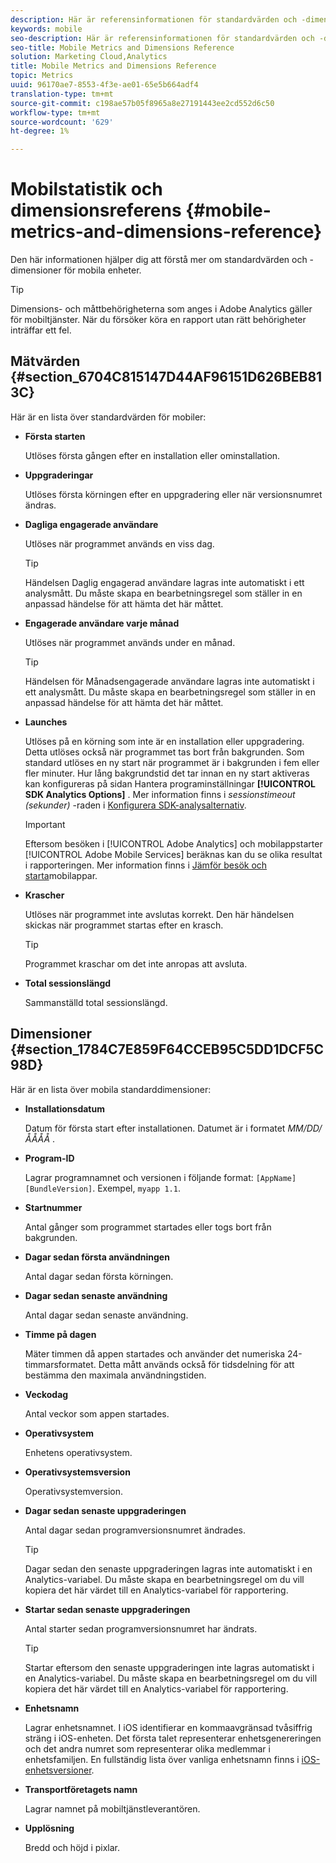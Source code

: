 ```yaml
---
description: Här är referensinformationen för standardvärden och -dimensioner för mobila enheter.
keywords: mobile
seo-description: Här är referensinformationen för standardvärden och -dimensioner för mobila enheter.
seo-title: Mobile Metrics and Dimensions Reference
solution: Marketing Cloud,Analytics
title: Mobile Metrics and Dimensions Reference
topic: Metrics
uuid: 96170ae7-8553-4f3e-ae01-65e5b664adf4
translation-type: tm+mt
source-git-commit: c198ae57b05f8965a8e27191443ee2cd552d6c50
workflow-type: tm+mt
source-wordcount: '629'
ht-degree: 1%

---
```



# Mobilstatistik och dimensionsreferens {#mobile-metrics-and-dimensions-reference}

Den här informationen hjälper dig att förstå mer om standardvärden och -dimensioner för mobila enheter.

>[!TIP]
>
>Dimensions- och måttbehörigheterna som anges i Adobe Analytics gäller för mobiltjänster. När du försöker köra en rapport utan rätt behörigheter inträffar ett fel.

## Mätvärden {#section_6704C815147D44AF96151D626BEB813C}

Här är en lista över standardvärden för mobiler:

* **Första starten**

   Utlöses första gången efter en installation eller ominstallation.

* **Uppgraderingar**

   Utlöses första körningen efter en uppgradering eller när versionsnumret ändras.

* **Dagliga engagerade användare**

   Utlöses när programmet används en viss dag.

   >[!TIP]
   >
   >Händelsen Daglig engagerad användare lagras inte automatiskt i ett analysmått. Du måste skapa en bearbetningsregel som ställer in en anpassad händelse för att hämta det här måttet.

* **Engagerade användare varje månad**

   Utlöses när programmet används under en månad.

   >[!TIP]
   >Händelsen för Månadsengagerade användare lagras inte automatiskt i ett analysmått. Du måste skapa en bearbetningsregel som ställer in en anpassad händelse för att hämta det här måttet.

* **Launches**

   Utlöses på en körning som inte är en installation eller uppgradering. Detta utlöses också när programmet tas bort från bakgrunden. Som standard utlöses en ny start när programmet är i bakgrunden i fem eller fler minuter. Hur lång bakgrundstid det tar innan en ny start aktiveras kan konfigureras på sidan Hantera programinställningar **[!UICONTROL SDK Analytics Options]** . Mer information finns i *sessionstimeout (sekunder)* -raden i [Konfigurera SDK-analysalternativ](/help/using/c-manage-app-settings/c-mob-confg-app/t-config-analytics/t-config-analytics.md).

   >[!IMPORTANT]
   >Eftersom besöken i [!UICONTROL Adobe Analytics] och mobilappstarter [!UICONTROL Adobe Mobile Services] beräknas kan du se olika resultat i rapporteringen. Mer information finns i [Jämför besök och starta](https://helpx.adobe.com/analytics/kb/compare-visits-and-mobile-app-launches.html)mobilappar.

* **Krascher**

   Utlöses när programmet inte avslutas korrekt. Den här händelsen skickas när programmet startas efter en krasch.

   >[!TIP]
   >Programmet kraschar om det inte anropas att avsluta.

* **Total sessionslängd**

   Sammanställd total sessionslängd.

## Dimensioner {#section_1784C7E859F64CCEB95C5DD1DCF5C98D}

Här är en lista över mobila standarddimensioner:

* **Installationsdatum**

   Datum för första start efter installationen. Datumet är i formatet *MM/DD/ÅÅÅÅ* .

* **Program-ID**

   Lagrar programnamnet och versionen i följande format: `[AppName] [BundleVersion]`. Exempel, `myapp 1.1`.

* **Startnummer**

   Antal gånger som programmet startades eller togs bort från bakgrunden.

* **Dagar sedan första användningen**

   Antal dagar sedan första körningen.

* **Dagar sedan senaste användning**

   Antal dagar sedan senaste användning.

* **Timme på dagen**

   Mäter timmen då appen startades och använder det numeriska 24-timmarsformatet. Detta mått används också för tidsdelning för att bestämma den maximala användningstiden.

* **Veckodag**

   Antal veckor som appen startades.

* **Operativsystem**

   Enhetens operativsystem.

* **Operativsystemsversion**

   Operativsystemversion.

* **Dagar sedan senaste uppgraderingen**

   Antal dagar sedan programversionsnumret ändrades.

   >[!TIP]
   >
   >Dagar sedan den senaste uppgraderingen lagras inte automatiskt i en Analytics-variabel. Du måste skapa en bearbetningsregel om du vill kopiera det här värdet till en Analytics-variabel för rapportering.

* **Startar sedan senaste uppgraderingen**

   Antal starter sedan programversionsnumret har ändrats.

   >[!TIP]
   >
   >Startar eftersom den senaste uppgraderingen inte lagras automatiskt i en Analytics-variabel. Du måste skapa en bearbetningsregel om du vill kopiera det här värdet till en Analytics-variabel för rapportering.

* **Enhetsnamn**

   Lagrar enhetsnamnet. I iOS identifierar en kommaavgränsad tvåsiffrig sträng i iOS-enheten. Det första talet representerar enhetsgenereringen och det andra numret som representerar olika medlemmar i enhetsfamiljen. En fullständig lista över vanliga enhetsnamn finns i [iOS-enhetsversioner](/help/ios/reference/device-versions.md).

* **Transportföretagets namn**

   Lagrar namnet på mobiltjänstleverantören.

* **Upplösning**

   Bredd och höjd i pixlar.
